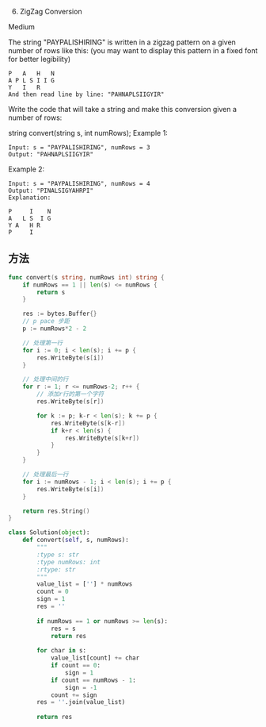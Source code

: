 6. ZigZag Conversion


Medium


The string "PAYPALISHIRING" is written in a zigzag pattern on a given number of rows like this: (you may want to display this pattern in a fixed font for better legibility)

```
P   A   H   N
A P L S I I G
Y   I   R
And then read line by line: "PAHNAPLSIIGYIR"
```

Write the code that will take a string and make this conversion given a number of rows:

string convert(string s, int numRows);
Example 1:

```
Input: s = "PAYPALISHIRING", numRows = 3
Output: "PAHNAPLSIIGYIR"
```

Example 2:

```
Input: s = "PAYPALISHIRING", numRows = 4
Output: "PINALSIGYAHRPI"
Explanation:

P     I    N
A   L S  I G
Y A   H R
P     I
```


## 方法

```go
func convert(s string, numRows int) string {
    if numRows == 1 || len(s) <= numRows {
		return s
	}

	res := bytes.Buffer{}
	// p pace 步距
	p := numRows*2 - 2

	// 处理第一行
	for i := 0; i < len(s); i += p {
		res.WriteByte(s[i])
	}

	// 处理中间的行
	for r := 1; r <= numRows-2; r++ {
		// 添加r行的第一个字符
		res.WriteByte(s[r])

		for k := p; k-r < len(s); k += p {
			res.WriteByte(s[k-r])
			if k+r < len(s) {
				res.WriteByte(s[k+r])
			}
		}
	}

	// 处理最后一行
	for i := numRows - 1; i < len(s); i += p {
		res.WriteByte(s[i])
	}

	return res.String()
}
```


```python
class Solution(object):
    def convert(self, s, numRows):
        """
        :type s: str
        :type numRows: int
        :rtype: str
        """
        value_list = [''] * numRows
        count = 0
        sign = 1
        res = ''
        
        if numRows == 1 or numRows >= len(s):
            res = s
            return res
        
        for char in s:
            value_list[count] += char
            if count == 0:
                sign = 1
            if count == numRows - 1:
                sign = -1
            count += sign
        res = ''.join(value_list)
        
        return res
```
